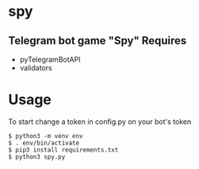 # spy
Telegram bot game "Spy"
Requires
-----
  * pyTelegramBotAPI
  * validators
  
# Usage
To start change a token in config.py on your bot's token
``` shell
$ python3 -m venv env
$ . env/bin/activate
$ pip3 install requirements.txt
$ python3 spy.py
```
